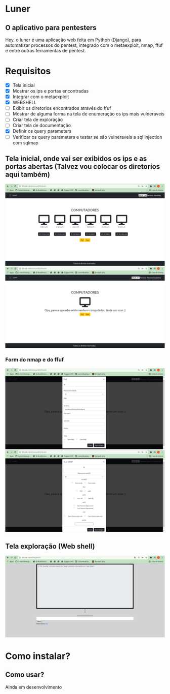 # Luner
## O aplicativo para pentesters

Hey, o luner é uma aplicação web feita em Python (Django), para automatizar processos
do pentest, integrado com o metaexploit, nmap, ffuf e entre outras ferramentas de pentest.

# Requisitos
- [x] Tela inicial
- [x] Mostrar os ips e portas encontradas
- [x] Integrar com o metaexploit
- [x] WEBSHELL
- [ ] Exibir os diretorios encontrados através do ffuf
- [ ] Mostrar de alguma forma na tela de enumeração os ips mais vulneraveis
- [ ] Criar tela de exploração
- [ ] Criar tela de documentação
- [x] Definir os query parameters
- [ ] Verificar os query parameters e testar se são vulneraveis a sql injection com sqlmap

## Tela inicial, onde vai ser exibidos os ips e as portas abertas (Talvez vou colocar os diretorios aqui também)
![vuln2.jpg](static/apresentacao_git/tela_inicial_enumeracao.png)
![vuln2.jpg](static/apresentacao_git/tela_sem_ip.png)

### Form do nmap e do ffuf

![vuln2.jpg](static/apresentacao_git/ffuf.png)
![vuln2.jpg](static/apresentacao_git/scanmap.png)

## Tela exploração (Web shell)

![vuln2.jpg](static/apresentacao_git/web_shell.png)


<h1>Como instalar?</h1>


## Como usar?

Ainda em desenvolvimento
